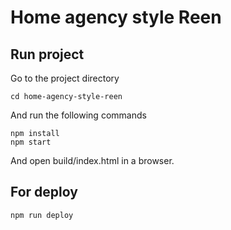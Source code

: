 # Home agency style Reen

## Run project
Go to the project directory

    cd home-agency-style-reen

And run the following commands

    npm install
    npm start

And open build/index.html in a browser.

## For deploy

    npm run deploy
